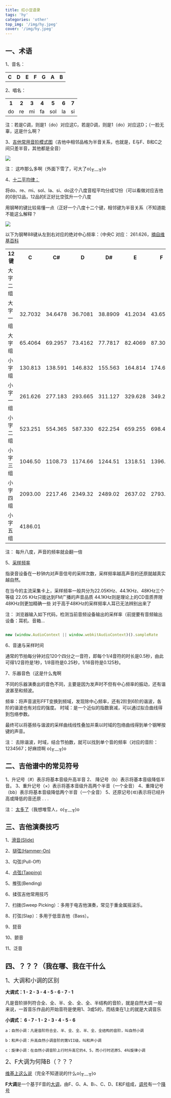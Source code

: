 ```yaml
---
title: 红小豆语录
tags: 'hy'
categories: 'other'
top_img: '/img/hy.jpeg'
cover: '/img/hy.jpeg'
---
```


## 一、术语
        

1、音名：

<table border="0" width="100%" cellpadding="0" cellspacing="0" ><tbody><tr><th>C   </th><th>D </th><th> E</th><th> F</th><th> G</th><th>A </th><th> B</th></tr></tbody></table><p >

2、唱名：

<table border="0" width="100%" cellpadding="0" cellspacing="0"><tbody><tr><th>1 </th><th>2 </th><th>3 </th><th>4 </th><th>5 </th><th>6 </th><th> 7</th></tr><tr><td > do </td><td > re</td><td > mi</td><td > fa</td><td >sol</td><td > la</td><td > si</td></tr></tbody></table>
注：若是C调，则是1（do）对应这C，若是D调，则是1（do）对应这D；（一脸无辜，这是什么啊？


3、<a href="https://www.jitashe.org/tool/yinjie/" target="_blank">吉他常用音阶模式图</a>（吉他中相邻品格为半音关系，也就是，E与F、B和C之间只差半音，其他都是全音）

![](/img/guitar1.png)

注： 这咋那么多啊（外面下雪了，可大了o(╥﹏╥)o

4、<a href="https://www.webq.top/upload?edit=1" target="_blank">十二平均律：</a>

将do、re、mi、sol、la、si、do这个八度音程平均分成12份（可以看做对应吉他的0到12品，12品的E正好比空弦升一个八度

用钢琴的键比较易懂一点（正好一个八度十二个键，相邻键为半音关系（不知道能不能这么解释？

![](/img/piano.png)

以下为钢琴88键从左到右对应的绝对中心频率：（中央C 对应： 261.626，<a href="https://zh.wikipedia.org/wiki/%E9%8B%BC%E7%90%B4%E9%8D%B5%E9%A0%BB%E7%8E%87" target="_blank">摘自维基百科</a>


<table border="0" width="100%" cellpadding="0" cellspacing="0"><tbody><tr><th> 12键</th><th>C</th><th>C#</th><th>D</th><th> D#</th><th>E </th><th>F </th><th> F#</th><th>G </th><th>G# </th><th> A</th><th>A# </th><th> B</th></tr><tr><td> 大字二组</td><td></td><td> </td><td> </td><td> </td><td> </td><td> </td><td> </td><td> </td><td> </td><td> <b>27.5000</b></td><td> 29.1352</td><td> 30.8677</td></tr><tr><td >大字一组</td><td >32.7032</td><td > 34.6478</td><td > 36.7081</td><td > 38.8909</td><td > 41.2034</td><td >43.6535 </td><td > 46.2493</td><td > 48.9994</td><td >51.9131
</td><td > <b>55.0000</b></td><td > 58.2705</td><td > 61.7354</td></tr><tr><td >大字组</td><td >65.4064</td><td > 69.2957</td><td > 73.4162</td><td > 77.7817</td><td > 82.4069</td><td > 87.3071</td><td > 92.4986</td><td >97.9989</td><td > 103.826</td><td ><b>110.000</b></td><td > 116.541</td><td >123.471 </td></tr><tr><td >小字组</td><td >130.813</td><td >138.591</td><td > 146.832</td><td > 155.563</td><td > 164.814</td><td > 174.614</td><td > 184.997</td><td > 195.998</td><td > 207.652</td><td > <b>220.000</b></td><td > 233.082</td><td > 246.942</td></tr><tr><td > 小字一组</td><td >261.626</td><td > 277.183</td><td > 293.665</td><td > 311.127</td><td > 329.628</td><td > 349.228</td><td > 369.994</td><td > 391.995</td><td > 415.305</td><td > <b>440.000</b></td><td > 466.164</td><td > 493.883</td></tr><tr><td > 小字二组</td><td >523.251</td><td > 554.365</td><td > 587.330</td><td > 622.254</td><td > 659.255</td><td > 698.456</td><td > 739.989</td><td > 783.991</td><td > 830.609</td><td > <b>880.000</b></td><td > 932.328</td><td > 987.767</td></tr><tr><td > 小字三组</td><td >1046.50</td><td > 1108.73</td><td > 1174.66</td><td > 1244.51</td><td > 1318.51</td><td > 1396.91</td><td > 1479.98</td><td > 1567.98</td><td > 1661.22</td><td > <b>1760.00</b></td><td > 1864.66</td><td > 1975.53</td></tr><tr><td > 小字四组</td><td >2093.00</td><td > 2217.46</td><td > 2349.32</td><td > 2489.02</td><td > 2637.02</td><td > 2793.83</td><td > 2959.96</td><td >3135.96</td><td > 3322.44</td><td > <b>3520.00</b></td><td > 3729.31</td><td > 3951.07</td></tr><tr><td > 小字五组</td><td > 4186.01</td><td > </td><td > </td><td > </td><td > </td><td > </td><td> </td><td> </td><td> </td><td> </td><td> </td><td> </td></tr></tbody></table>


注： 每升八度，声音的频率就会翻一倍


5、<a target="_blank" href="https://baike.baidu.com/item/%E9%87%87%E6%A0%B7%E9%A2%91%E7%8E%87">采样频率</a>


指录音设备在一秒钟内对声音信号的采样次数，采样频率越高声音的还原就越真实越自然。


在当今的主流采集卡上，采样频率一般共分为22.05KHz、44.1KHz、48KHz三个等级
22.05 KHz只能达到FM广播的声音品质
44.1KHz则是理论上的CD音质界限
48KHz则更加精确一些
对于高于48KHz的采样频率人耳已无法辨别出来了



注： 浏览器输入如下代码，检测当前音频设备输出的采样率（前提要有音频输出设备：耳机、音箱...



``` javascript

new (window.AudioContext || window.webkitAudioContext)().sampleRate
```



6、音速与采样时间


通常的节拍每分钟对应120个四分之一音符，即每个1/4音符的时长是0.5秒，由此可得1/2音符是1秒，1/8音符是0.25秒，1/16音符是0.125秒。



7、乐器音色（这是什么鬼啊


不同的乐器演奏出的音色不同，主要是因为发声时不但有中心频率的振动，还有谐波甚至和频波。


频率：将声音波形FFT变换到频域，发现除中心频率，还有2阶到6阶的谐波，各阶的谐波也有对应的强度。
时域：是一个近似的指数衰减，可以通过拟合曲线得到包络参数。


最终可以将基频与谐波的采样曲线线性叠加并乘以时域的包络曲线得到单个钢琴按键的声音。


注： 去除谐波，时域，结合节拍数，就可以找到单个音的频率（对应的音阶：1234567；好麻烦啊 o(╥﹏╥)o

## 二、吉他谱中的常见符号


1、升记号（#）表示将基本音级升高半音
2、 降记号（b）表示将基本音级降低半音。
3、重升记号（×）表示将基本音级升高两个半音（一个全音）
4、重降记号（bb）表示将基本音级降低两个半音（一个全音）
5、还原记号(ヰ)表示将已经升高或降低的音还原
.
.
.


注： <a href="http://www.798com.com/article-11806-1.html" target="_blank">太多了</a>（我想堆雪人，o(╥﹏╥)o

## 三、吉他演奏技巧


1、<a href="https://www.bilibili.com/video/av49877527?p=31" target="_blank">滑音(Slide)</a>


2、<a href="https://www.bilibili.com/video/av49877527?p=32" target="_blank">搥弦(Hammer-On)</a>


3、勾弦(Pull-Off)


4、<a href="https://www.bilibili.com/video/av12122543?from=search&seid=14911589215526421631" target="_blank">点弦(Tapping)</a>


5、推弦(Bending)


6、揉弦吉他常用技巧


7、扫拨(Sweep Picking）：多用于电吉他演奏，常见于重金属摇滚乐。


8、打弦(Slap）：多用于低音吉他（Bass）。


9、琵音


10、颤音


11、泛音

## 四、？？？（我在哪、我在干什么


<span style="font-size: large;">1、大调和小调的区别


<b>大调式：1 - 2 - 3 - 4 - 5 - 6 - 7 - 1</b>

<b>
</b>
凡是音阶排列符合全、全、半、全、全、全、半结构的音阶，就是自然大调<b>
</b>
    一般来说，一首音乐作品的开始音符是使用1、3或5的，而结束在1上的就是大调音乐<b>
</b>


<b>小调式：</b><b> 6 - 7  - </b><b>1 - 2 - 3 - 4 - 5 - 6</b>
<b>
</b>

    a：自然小调：凡是音阶符合全、半、全、全、半、全、全结构的音阶，叫自然小调

    b：和声小调：升高自然小调音阶的第VII级，叫和声小调

    c：旋律小调：在自然小调音阶上行时升高它的4、5，而小行时还原5、4叫旋律小调



<span style="font-size: large;">2、F大调为何降B（？？？


<a href="https://zh.wikipedia.org/wiki/F%E5%A4%A7%E8%AA%BF" target="_blank">维基上这么说</a>（完全不知道说的什么o(╥﹏╥)o

<b>F大调</b>是一个基于F音的<a href="https://zh.wikipedia.org/wiki/%E5%A4%A7%E8%AA%BF" title="大调">大调</a>，由F、G、A、B♭、C、D、E和F组成，<a href="https://zh.wikipedia.org/wiki/%E8%B0%83%E5%8F%B7" title="调号">调号</a>有一个<a href="https://zh.wikipedia.org/wiki/%E9%99%8D%E8%99%9F" title="降号">降号</a>
